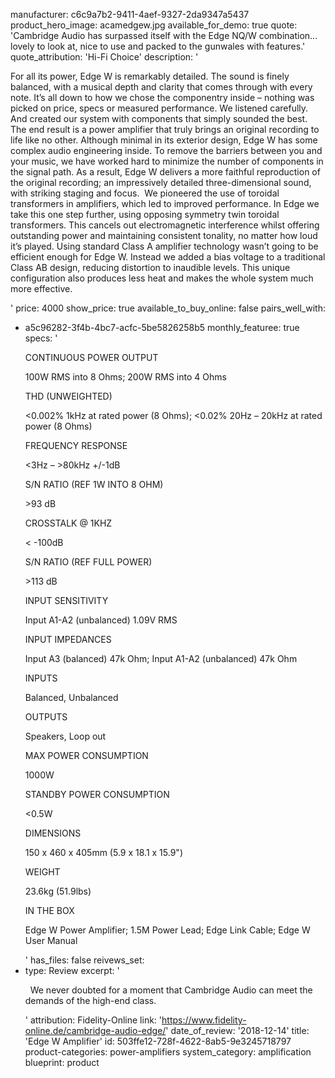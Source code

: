 manufacturer: c6c9a7b2-9411-4aef-9327-2da9347a5437
product_hero_image: acamedgew.jpg
available_for_demo: true
quote: 'Cambridge Audio has surpassed itself with the Edge NQ/W combination... lovely to look at, nice to use and packed to the gunwales with features.'
quote_attribution: 'Hi-Fi Choice'
description: '<p>For all its power, Edge W is remarkably detailed. The sound is finely balanced, with a musical depth and clarity that comes through with every note. It’s all down to how we chose the componentry inside – nothing was picked on price, specs or measured performance. We listened carefully. And created our system with components that simply sounded the best. The end result is a power amplifier that truly brings an original recording to life like no other. Although minimal in its exterior design, Edge W has some complex audio engineering inside. To remove the barriers between you and your music, we have worked hard to minimize the number of components in the signal path. As a result, Edge W delivers a more faithful reproduction of the original recording; an impressively detailed three-dimensional sound, with striking staging and focus.&nbsp; We pioneered the use of toroidal transformers in amplifiers, which led to improved performance. In Edge we take this one step further, using opposing symmetry twin toroidal transformers. This cancels out electromagnetic interference whilst offering outstanding power and maintaining consistent tonality, no matter how loud it’s played. Using standard Class A amplifier technology wasn’t going to be efficient enough for Edge W. Instead we added a bias voltage to a traditional Class AB design, reducing distortion to inaudible levels. This unique configuration also produces less heat and makes the whole system much more effective.&nbsp;</p>'
price: 4000
show_price: true
available_to_buy_online: false
pairs_well_with:
  - a5c96282-3f4b-4bc7-acfc-5be5826258b5
monthly_featuree: true
specs: '<p>CONTINUOUS POWER OUTPUT</p><p>100W RMS into 8 Ohms; 200W RMS into 4 Ohms</p><p>THD (UNWEIGHTED)</p><p>&lt;0.002% 1kHz at rated power (8 Ohms); &lt;0.02% 20Hz – 20kHz at rated power (8 Ohms)</p><p>FREQUENCY RESPONSE</p><p>&lt;3Hz – &gt;80kHz +/-1dB</p><p>S/N RATIO (REF 1W INTO 8 OHM)</p><p>&gt;93 dB</p><p>CROSSTALK @ 1KHZ</p><p>&lt; -100dB</p><p>S/N RATIO (REF FULL POWER)</p><p>&gt;113 dB</p><p>INPUT SENSITIVITY</p><p>Input A1-A2 (unbalanced) 1.09V RMS</p><p>INPUT IMPEDANCES</p><p>Input A3 (balanced) 47k Ohm; Input A1-A2 (unbalanced) 47k Ohm</p><p>INPUTS</p><p>Balanced, Unbalanced</p><p>OUTPUTS</p><p>Speakers, Loop out</p><p>MAX POWER CONSUMPTION</p><p>1000W</p><p>STANDBY POWER CONSUMPTION</p><p>&lt;0.5W</p><p>DIMENSIONS</p><p>150 x 460 x 405mm (5.9 x 18.1 x 15.9")</p><p>WEIGHT</p><p>23.6kg (51.9lbs)</p><p>IN THE BOX</p><p>Edge W Power Amplifier; 1.5M Power Lead; Edge Link Cable; Edge W User Manual</p>'
has_files: false
reivews_set:
  -
    type: Review
    excerpt: '<p>&nbsp; We never doubted for a moment that Cambridge Audio can meet the demands of the high-end class.&nbsp;&nbsp;</p>'
    attribution: Fidelity-Online
    link: 'https://www.fidelity-online.de/cambridge-audio-edge/'
    date_of_review: '2018-12-14'
title: 'Edge W Amplifier'
id: 503ffe12-728f-4622-8ab5-9e3245718797
product-categories: power-amplifiers
system_category: amplification
blueprint: product
